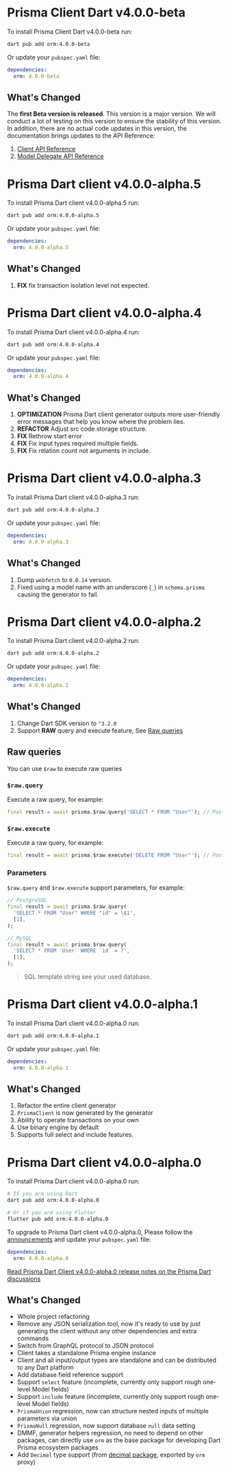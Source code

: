 # Prisma Client Dart v4.0.0-beta

To install Prisma Client Dart v4.0.0-beta run:

```bash
dart pub add orm:4.0.0-beta
```

Or update your `pubspec.yaml` file:

```yaml
dependencies:
  orm: 4.0.0-beta
```

## What's Changed

The **first Beta version is released**. This version is a major version. We will conduct a lot of testing on this version to ensure the stability of this version.
In addition, there are no actual code updates in this version, the documentation brings updates to the API Reference:

1. [Client API Reference](https://prisma.pub/references/client-api.html)
2. [Model Delegate API Reference](https://prisma.pub/references/model-delegate.html)

# Prisma Dart client v4.0.0-alpha.5

To install Prisma Dart client v4.0.0-alpha.5 run:

```sh
dart pub add orm:4.0.0-alpha.5
```

Or update your `pubspec.yaml` file:

```yaml
dependencies:
  orm: 4.0.0-alpha.5
```

## What's Changed

1. **FIX** fix transaction isolation level not expected.

# Prisma Dart client v4.0.0-alpha.4

To install Prisma Dart client v4.0.0-alpha.4 run:

```sh
dart pub add orm:4.0.0-alpha.4
```

Or update your `pubspec.yaml` file:

```yaml
dependencies:
  orm: 4.0.0-alpha.4
```

## What's Changed

1. **OPTIMIZATION** Prisma Dart client generator outputs more user-friendly error messages that help you know where the problem lies.
2. **REFACTOR** Adjust src code storage structure.
3. **FIX** Rethrow start error
4. **FIX** Fix input types required multiple fields.
5. **FIX** Fix relation count not arguments in include.

# Prisma Dart client v4.0.0-alpha.3

To install Prisma Dart client v4.0.0-alpha.3 run:

```sh
dart pub add orm:4.0.0-alpha.3
```

Or update your `pubspec.yaml` file:

```yaml
dependencies:
  orm: 4.0.0-alpha.3
```

## What's Changed

1. Dump `webfetch` to `0.0.14` version.
2. Fixed using a model name with an underscore (`_`) in `schema.prisma` causing the generator to fail.

# Prisma Dart client v4.0.0-alpha.2

To install Prisma Dart client v4.0.0-alpha.2 run:

```sh
dart pub add orm:4.0.0-alpha.2
```

Or update your `pubspec.yaml` file:

```yaml
dependencies:
  orm: 4.0.0-alpha.2
```

## What's Changed

1. Change Dart SDK version to `^3.2.0`
2. Support **RAW** query and execute feature, See [Raw queries](#raw-queries)

## Raw queries

You can use `$raw` to execute raw queries

### `$raw.query`

Execute a raw query, for example:

```dart
final result = await prisma.$raw.query('SELECT * FROM "User"'); // PostgreSQL
```

### `$raw.execute`

Execute a raw query, for example:

```dart
final result = await prisma.$raw.execute('DELETE FROM "User"'); // PostgreSQL
```

### Parameters

`$raw.query` and `$raw.execute` support parameters, for example:

```dart
// PostgreSQL
final result = await prisma.$raw.query(
  'SELECT * FROM "User" WHERE "id" = \$1',
  [1],
);

// MySQL
final result = await prisma.$raw.query(
  'SELECT * FROM `User` WHERE `id` = ?',
  [1],
);
```

> SQL template string see your used database.

# Prisma Dart client v4.0.0-alpha.1

To install Prisma Dart client v4.0.0-alpha.0 run:

```sh
dart pub add orm:4.0.0-alpha.1
```

Or update your `pubspec.yaml` file:

```yaml
dependencies:
  orm: 4.0.0-alpha.1
```

## What's Changed

1. Refactor the entire client generator
2. `PrismaClient` is now generated by the generator
3. Ability to operate transactions on your own
4. Use binary engine by default
5. Supports full select and include features.

# Prisma Dart client v4.0.0-alpha.0

To install Prisma Dart client v4.0.0-alpha.0 run:

```sh
# If you are using Dart
dart pub add orm:4.0.0-alpha.0

# Or if you are using Flutter
flutter pub add orm:4.0.0-alpha.0
```

To upgrade to Prisma Dart client v4.0.0-alpha.0, Please follow the [announcements](https://github.com/medz/prisma-dart/discussions/292) and update your `pubspec.yaml` file:

```yaml
dependencies:
  orm: 4.0.0-alpha.0
```

[Read Prisma Dart Client v4.0.0-alpha.0 release notes on the Prisma Dart discussions](https://github.com/medz/prisma-dart/discussions/292)

## What's Changed

- Whole project refactoring
- Remove any JSON serialization tool, now it's ready to use by just generating the client without any other dependencies and extra commands
- Switch from GraphQL protocol to JSON protocol
- Client takes a standalone Prisma engine instance
- Client and all input/output types are standalone and can be distributed to any Dart platform
- Add database field reference support
- Support `select` feature (incomplete, currently only support rough one-level Model fields)
- Support `include` feature (incomplete, currently only support rough one-level Model fields)
- `PrismaUnion` regression, now can structure nested inputs of multiple parameters via union
- `PrismaNull` regression, now support database `null` data setting
- DMMF, generator helpers regression, no need to depend on other packages, can directly use `orm` as the base package for developing Dart Prisma ecosystem packages
- Add `Decimal` type support (from [decimal package](https://pub.dev/package/decimal), exported by `orm` proxy)
